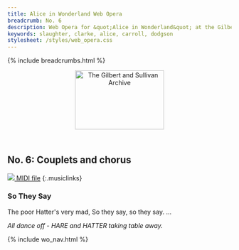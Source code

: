 ```yaml
---
title: Alice in Wonderland Web Opera
breadcrumb: No. 6
description: Web Opera for &quot;Alice in Wonderland&quot; at the Gilbert and Sullivan Archive
keywords: slaughter, clarke, alice, carroll, dodgson
stylesheet: /styles/web_opera.css
---
```


{% include breadcrumbs.html %}
<header>
    <a href="../../index.html"><img src="https://gsarchive.net/layout/images/logo3sm.jpg" alt="The Gilbert and Sullivan Archive" width="200" height="133" border="0"></a>
    <div class=titlecard style="background-color: #ffffcc; background-image: url(../graphics/title.gif)" title="Alice in Wonderland"></div>
</header>

## No. 6: Couplets and chorus

[ ![](/layout/images/midi.gif) MIDI file](../midi/aiw06.mid)
{:.musiclinks}

### So They Say

The poor Hatter's very mad,
So they say, so they say.
...

*All dance off - HARE and HATTER taking table away.*

{% include wo_nav.html %}
